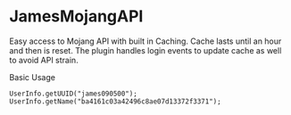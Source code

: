 # JamesMojangAPI
Easy access to Mojang API with built in Caching. Cache lasts until an hour and then is reset. The plugin handles login events to update cache as well to avoid API strain.

Basic Usage
```
UserInfo.getUUID("james090500");
UserInfo.getName("ba4161c03a42496c8ae07d13372f3371");
```
